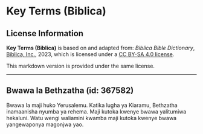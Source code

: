 # Key Terms (Biblica)

## License Information

**Key Terms (Biblica)** is based on and adapted from: _Biblica Bible Dictionary_, [Biblica, Inc.](https://www.biblica.com/), 2023, which is licensed under a [CC BY-SA 4.0 license](https://creativecommons.org/licenses/by-sa/4.0/legalcode.en).

This markdown version is provided under the same license.



--------------------------------

## Bwawa la Bethzatha (id: 367582)

Bwawa la maji huko Yerusalemu. Katika lugha ya Kiaramu, Bethzatha inamaanisha nyumba ya rehema. Maji kutoka kwenye bwawa yalitumiwa hekaluni. Watu wengi waliamini kwamba maji kutoka kwenye bwawa yangewaponya magonjwa yao.


